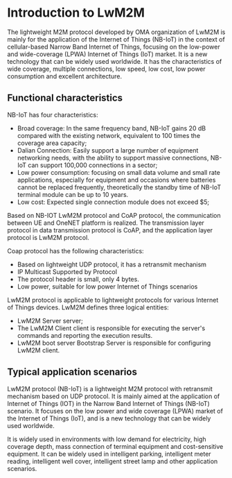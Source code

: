 # Introduction to LwM2M

The lightweight M2M protocol developed by OMA organization of LwM2M is mainly for the application of the Internet of Things (NB-IoT) in the context of cellular-based Narrow Band Internet of Things, focusing on the low-power and wide-coverage (LPWA) Internet of Things (IoT) market. It is a new technology that can be widely used worldwide. It has the characteristics of wide coverage, multiple connections, low speed, low cost, low power consumption and excellent architecture.

## Functional characteristics

NB-IoT has four characteristics:

- Broad coverage: In the same frequency band, NB-IoT gains 20 dB compared with the existing network, equivalent to 100 times the coverage area capacity;
- Dalian Connection: Easily support a large number of equipment networking needs, with the ability to support massive connections, NB-IoT can support 100,000 connections in a sector;
- Low power consumption: focusing on small data volume and small rate applications, especially for equipment and occasions where batteries cannot be replaced frequently, theoretically the standby time of NB-IoT terminal module can be up to 10 years.
- Low cost: Expected single connection module does not exceed $5;

Based on NB-IOT LwM2M protocol and CoAP protocol, the communication between UE and OneNET platform is realized. The transmission layer protocol in data transmission protocol is CoAP, and the application layer protocol is LwM2M protocol.

Coap protocol has the following characteristics:

- Based on lightweight UDP protocol, it has a retransmit mechanism
- IP Multicast Supported by Protocol
- The protocol header is small, only 4 bytes.
- Low power, suitable for low power Internet of Things scenarios

LwM2M protocol is applicable to lightweight protocols for various Internet of Things devices. LwM2M defines three logical entities:

- LwM2M Server server;
- The LwM2M Client client is responsible for executing the server's commands and reporting the execution results.
- LwM2M boot server Bootstrap Server is responsible for configuring LwM2M client.

## Typical application scenarios

LwM2M protocol (NB-IoT) is a lightweight M2M protocol with retransmit mechanism based on UDP protocol. It is mainly aimed at the application of Internet of Things (IOT) in the Narrow Band Internet of Things (NB-IoT) scenario. It focuses on the low power and wide coverage (LPWA) market of the Internet of Things (IoT), and is a new technology that can be widely used worldwide.

It is widely used in environments with low demand for electricity, high coverage depth, mass connection of terminal equipment and cost-sensitive equipment. It can be widely used in intelligent parking, intelligent meter reading, intelligent well cover, intelligent street lamp and other application scenarios.